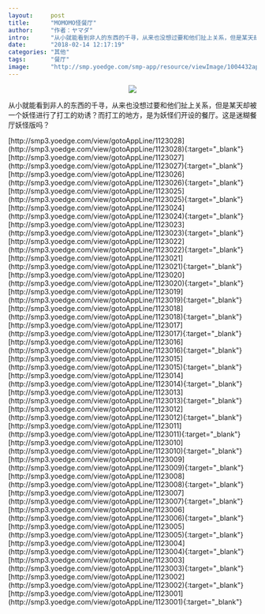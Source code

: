 ```yaml
---
layout:     post
title:      "MOMOMO怪餐厅"
author:     "作者：ヤマダ"
intro:      "从小就能看到非人的东西的千寻，从来也没想过要和他们扯上关系，但是某天却被一个妖怪进行了打工的劝诱？而打工的地方，是为妖怪们开设的餐厅。这是迷糊餐厅妖怪版吗？"
date:       "2018-02-14 12:17:19"
categories: "其他"
tags:       "餐厅"
image:      "http://smp.yoedge.com/smp-app/resource/viewImage/1004432appline.png"
---
```

<div style="text-align: center">
<p><img src="http://smp.yoedge.com/smp-app/resource/viewImage/1004432appline.png"/></p>
</div>
<p class="post-meta">
<span>从小就能看到非人的东西的千寻，从来也没想过要和他们扯上关系，但是某天却被一个妖怪进行了打工的劝诱？而打工的地方，是为妖怪们开设的餐厅。这是迷糊餐厅妖怪版吗？</span>
</p>
[http://smp3.yoedge.com/view/gotoAppLine/1123028](http://smp3.yoedge.com/view/gotoAppLine/1123028){:target="_blank"}
[http://smp3.yoedge.com/view/gotoAppLine/1123027](http://smp3.yoedge.com/view/gotoAppLine/1123027){:target="_blank"}
[http://smp3.yoedge.com/view/gotoAppLine/1123026](http://smp3.yoedge.com/view/gotoAppLine/1123026){:target="_blank"}
[http://smp3.yoedge.com/view/gotoAppLine/1123025](http://smp3.yoedge.com/view/gotoAppLine/1123025){:target="_blank"}
[http://smp3.yoedge.com/view/gotoAppLine/1123024](http://smp3.yoedge.com/view/gotoAppLine/1123024){:target="_blank"}
[http://smp3.yoedge.com/view/gotoAppLine/1123023](http://smp3.yoedge.com/view/gotoAppLine/1123023){:target="_blank"}
[http://smp3.yoedge.com/view/gotoAppLine/1123022](http://smp3.yoedge.com/view/gotoAppLine/1123022){:target="_blank"}
[http://smp3.yoedge.com/view/gotoAppLine/1123021](http://smp3.yoedge.com/view/gotoAppLine/1123021){:target="_blank"}
[http://smp3.yoedge.com/view/gotoAppLine/1123020](http://smp3.yoedge.com/view/gotoAppLine/1123020){:target="_blank"}
[http://smp3.yoedge.com/view/gotoAppLine/1123019](http://smp3.yoedge.com/view/gotoAppLine/1123019){:target="_blank"}
[http://smp3.yoedge.com/view/gotoAppLine/1123018](http://smp3.yoedge.com/view/gotoAppLine/1123018){:target="_blank"}
[http://smp3.yoedge.com/view/gotoAppLine/1123017](http://smp3.yoedge.com/view/gotoAppLine/1123017){:target="_blank"}
[http://smp3.yoedge.com/view/gotoAppLine/1123016](http://smp3.yoedge.com/view/gotoAppLine/1123016){:target="_blank"}
[http://smp3.yoedge.com/view/gotoAppLine/1123015](http://smp3.yoedge.com/view/gotoAppLine/1123015){:target="_blank"}
[http://smp3.yoedge.com/view/gotoAppLine/1123014](http://smp3.yoedge.com/view/gotoAppLine/1123014){:target="_blank"}
[http://smp3.yoedge.com/view/gotoAppLine/1123013](http://smp3.yoedge.com/view/gotoAppLine/1123013){:target="_blank"}
[http://smp3.yoedge.com/view/gotoAppLine/1123012](http://smp3.yoedge.com/view/gotoAppLine/1123012){:target="_blank"}
[http://smp3.yoedge.com/view/gotoAppLine/1123011](http://smp3.yoedge.com/view/gotoAppLine/1123011){:target="_blank"}
[http://smp3.yoedge.com/view/gotoAppLine/1123010](http://smp3.yoedge.com/view/gotoAppLine/1123010){:target="_blank"}
[http://smp3.yoedge.com/view/gotoAppLine/1123009](http://smp3.yoedge.com/view/gotoAppLine/1123009){:target="_blank"}
[http://smp3.yoedge.com/view/gotoAppLine/1123008](http://smp3.yoedge.com/view/gotoAppLine/1123008){:target="_blank"}
[http://smp3.yoedge.com/view/gotoAppLine/1123007](http://smp3.yoedge.com/view/gotoAppLine/1123007){:target="_blank"}
[http://smp3.yoedge.com/view/gotoAppLine/1123006](http://smp3.yoedge.com/view/gotoAppLine/1123006){:target="_blank"}
[http://smp3.yoedge.com/view/gotoAppLine/1123005](http://smp3.yoedge.com/view/gotoAppLine/1123005){:target="_blank"}
[http://smp3.yoedge.com/view/gotoAppLine/1123004](http://smp3.yoedge.com/view/gotoAppLine/1123004){:target="_blank"}
[http://smp3.yoedge.com/view/gotoAppLine/1123003](http://smp3.yoedge.com/view/gotoAppLine/1123003){:target="_blank"}
[http://smp3.yoedge.com/view/gotoAppLine/1123002](http://smp3.yoedge.com/view/gotoAppLine/1123002){:target="_blank"}
[http://smp3.yoedge.com/view/gotoAppLine/1123001](http://smp3.yoedge.com/view/gotoAppLine/1123001){:target="_blank"}


